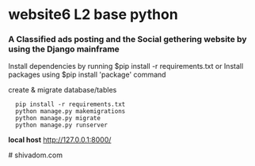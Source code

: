 # website6 L2 base python

<h3>A Classified ads posting and the Social gethering website by using the Django mainframe</h3>
Install dependencies by running $pip install -r requirements.txt 
 or Install packages using $pip install 'package' command 


create & migrate database/tables

      pip install -r requirements.txt
      python manage.py makemigrations
      python manage.py migrate
      python manage.py runserver 
 
 
 __local host__
 http://127.0.0.1:8000/



#   s h i v a d o m . c o m  
 